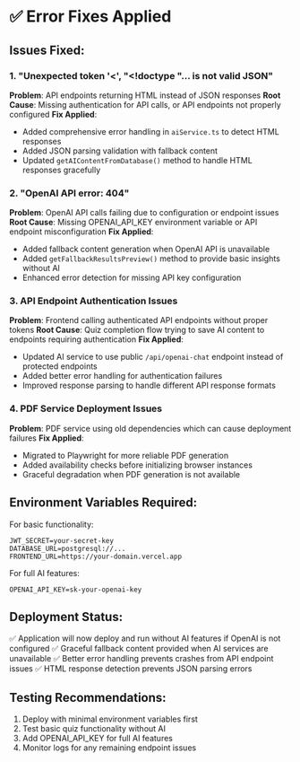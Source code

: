 # ✅ Error Fixes Applied

## Issues Fixed:

### 1. **"Unexpected token '<', "<!doctype "... is not valid JSON"**
**Problem**: API endpoints returning HTML instead of JSON responses
**Root Cause**: Missing authentication for API calls, or API endpoints not properly configured
**Fix Applied**:
- Added comprehensive error handling in `aiService.ts` to detect HTML responses
- Added JSON parsing validation with fallback content
- Updated `getAIContentFromDatabase()` method to handle HTML responses gracefully

### 2. **"OpenAI API error: 404"**
**Problem**: OpenAI API calls failing due to configuration or endpoint issues
**Root Cause**: Missing OPENAI_API_KEY environment variable or API endpoint misconfiguration
**Fix Applied**:
- Added fallback content generation when OpenAI API is unavailable
- Added `getFallbackResultsPreview()` method to provide basic insights without AI
- Enhanced error detection for missing API key configuration

### 3. **API Endpoint Authentication Issues**
**Problem**: Frontend calling authenticated API endpoints without proper tokens
**Root Cause**: Quiz completion flow trying to save AI content to endpoints requiring authentication
**Fix Applied**:
- Updated AI service to use public `/api/openai-chat` endpoint instead of protected endpoints
- Added better error handling for authentication failures
- Improved response parsing to handle different API response formats

### 4. **PDF Service Deployment Issues**
**Problem**: PDF service using old dependencies which can cause deployment failures
**Fix Applied**:
- Migrated to Playwright for more reliable PDF generation
- Added availability checks before initializing browser instances
- Graceful degradation when PDF generation is not available

## Environment Variables Required:

For basic functionality:
```env
JWT_SECRET=your-secret-key
DATABASE_URL=postgresql://...
FRONTEND_URL=https://your-domain.vercel.app
```

For full AI features:
```env
OPENAI_API_KEY=sk-your-openai-key
```

## Deployment Status:
✅ Application will now deploy and run without AI features if OpenAI is not configured
✅ Graceful fallback content provided when AI services are unavailable
✅ Better error handling prevents crashes from API endpoint issues
✅ HTML response detection prevents JSON parsing errors

## Testing Recommendations:
1. Deploy with minimal environment variables first
2. Test basic quiz functionality without AI
3. Add OPENAI_API_KEY for full AI features
4. Monitor logs for any remaining endpoint issues
